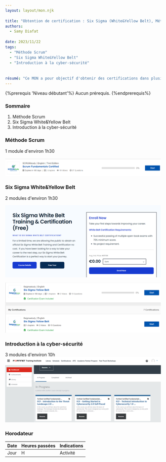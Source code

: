 ```yaml
---
layout: layout/mon.njk

title: "Obtention de certification : Six Sigma (White&Yellow Belt), Méthode Scrum, Cyber-securité"
authors:
  - Samy Diafat

date: 2023/11/22
tags: 
  - "Méthode Scrum"
  - "Six Sigma White&Yellow Belt"
  - "Introduction à la cyber-sécurité"


résumé: "Ce MON a pour objectif d'obtenir des certifications dans plusieurs domaines. L'initiation à la gestion de la qualité à travers les certifications Six Sigma (White Belt et Yellow BeLt), revue des fondamentaux de la méthode Scrum (SFC) , et quelques modules d'introduction à la cyber-sécurité avec les certifications de la société Fortinet. "
---
```

{%prerequis 'Niveau débutant'%} 
Aucun prérequis.
{%endprerequis%}

### Sommaire 
1. Méthode Scrum
2. Six Sigma White&Yellow Belt
3. Introduction à la cyber-sécurité
  
### Méthode Scrum

1 module d'environ 1h30

![Openclassroom_accueil](./sfc.png)


### Six Sigma White&Yellow Belt

2 modules d'environ 1h30

![Openclassroom_accueil](./whitebelt.png)

![Openclassroom_accueil](./yellowbelt.png)

### Introduction à la cyber-sécurité

3 modules d'environ 10h
![Openclassroom_accueil](./cybersec.png)
### Horodateur
| Date | Heures passées | Indications | 
| -------- | -------- |-------- |
| Jour | H  | Activité |

